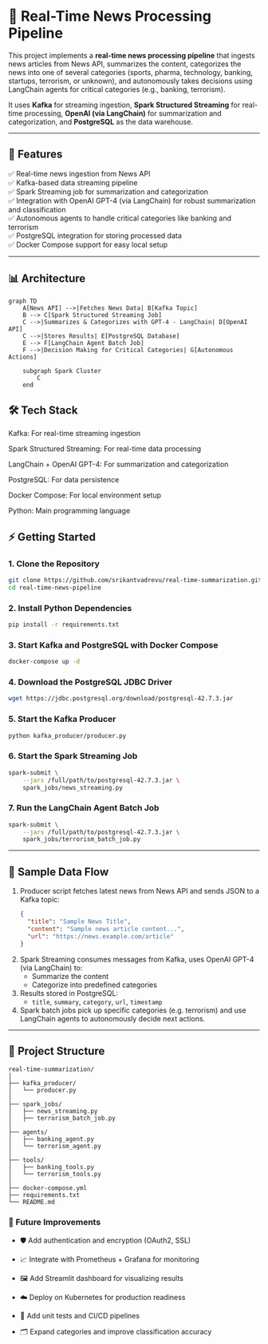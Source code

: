 # 📰 Real-Time News Processing Pipeline

This project implements a **real-time news processing pipeline** that ingests news articles from News API, summarizes the content, categorizes the news into one of several categories (sports, pharma, technology, banking, startups, terrorism, or unknown), and autonomously takes decisions using LangChain agents for critical categories (e.g., banking, terrorism).

It uses **Kafka** for streaming ingestion, **Spark Structured Streaming** for real-time processing, **OpenAI (via LangChain)** for summarization and categorization, and **PostgreSQL** as the data warehouse.

---

## 🚀 Features

✅ Real-time news ingestion from News API  
✅ Kafka-based data streaming pipeline  
✅ Spark Streaming job for summarization and categorization  
✅ Integration with OpenAI GPT-4 (via LangChain) for robust summarization and classification  
✅ Autonomous agents to handle critical categories like banking and terrorism  
✅ PostgreSQL integration for storing processed data  
✅ Docker Compose support for easy local setup

---

## 📊 Architecture

```mermaid
graph TD
    A[News API] -->|Fetches News Data| B[Kafka Topic]
    B --> C[Spark Structured Streaming Job]
    C -->|Summarizes & Categorizes with GPT-4 - LangChain| D[OpenAI API]
    C -->|Stores Results| E[PostgreSQL Database]
    E --> F[LangChain Agent Batch Job]
    F -->|Decision Making for Critical Categories| G[Autonomous Actions]

    subgraph Spark Cluster
        C
    end
```

## 🛠️ Tech Stack
Kafka: For real-time streaming ingestion

Spark Structured Streaming: For real-time data processing

LangChain + OpenAI GPT-4: For summarization and categorization

PostgreSQL: For data persistence

Docker Compose: For local environment setup

Python: Main programming language

## ⚡ Getting Started

### 1. Clone the Repository

```bash
git clone https://github.com/srikantvadrevu/real-time-summarization.git
cd real-time-news-pipeline
```

### 2. Install Python Dependencies
```bash
pip install -r requirements.txt
```
### 3. Start Kafka and PostgreSQL with Docker Compose
```bash
docker-compose up -d
```
### 4. Download the PostgreSQL JDBC Driver
```bash
wget https://jdbc.postgresql.org/download/postgresql-42.7.3.jar
```
### 5. Start the Kafka Producer
```bash
python kafka_producer/producer.py
```
### 6. Start the Spark Streaming Job
```bash
spark-submit \
    --jars /full/path/to/postgresql-42.7.3.jar \
    spark_jobs/news_streaming.py
```
### 7. Run the LangChain Agent Batch Job
```bash
spark-submit \
    --jars /full/path/to/postgresql-42.7.3.jar \
    spark_jobs/terrorism_batch_job.py
```


---

## 🧪 Sample Data Flow

1. Producer script fetches latest news from News API and sends JSON to a Kafka topic:
    ```json
    {
      "title": "Sample News Title",
      "content": "Sample news article content...",
      "url": "https://news.example.com/article"
    }
    ```
2. Spark Streaming consumes messages from Kafka, uses OpenAI GPT-4 (via LangChain) to:
    - Summarize the content
    - Categorize into predefined categories
3. Results stored in PostgreSQL:
    - `title`, `summary`, `category`, `url`, `timestamp`
4. Spark batch jobs pick up specific categories (e.g. terrorism) and use LangChain agents to autonomously decide next actions.

---

## 📂 Project Structure

```
real-time-summarization/
│
├── kafka_producer/
│   └── producer.py
│
├── spark_jobs/
│   ├── news_streaming.py
│   ├── terrorism_batch_job.py
│
├── agents/
│   ├── banking_agent.py
│   └── terrorism_agent.py
│
├── tools/
│   ├── banking_tools.py
│   └── terrorism_tools.py
│
├── docker-compose.yml
├── requirements.txt
└── README.md
```

### 🚀 Future Improvements
* 🛡️ Add authentication and encryption (OAuth2, SSL)

* 📈 Integrate with Prometheus + Grafana for monitoring

* 🖼️ Add Streamlit dashboard for visualizing results

* ☁️ Deploy on Kubernetes for production readiness

* 🧪 Add unit tests and CI/CD pipelines

* 🗂️ Expand categories and improve classification accuracy


